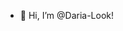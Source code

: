 - 👋 Hi, I’m @Daria-Look!

<!---
Daria-Look/Daria-Look is a ✨ special ✨ repository because its `README.md` (this file) appears on your GitHub profile.
You can click the Preview link to take a look at your changes.
--->
